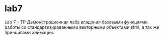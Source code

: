 # lab7
Lab 7 - TP
Демонстрационная лаба владения базовыми функциями работы со стандартизированными векторными объектами sfml, а так же принципами анимации.
